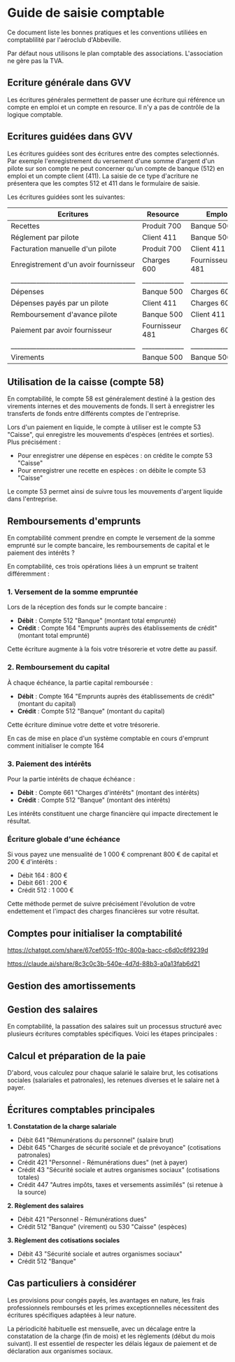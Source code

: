 # Guide de saisie comptable

Ce document liste les bonnes pratiques et les conventions utiliées en comptablilité par l'aéroclub d'Abbeville.

Par défaut nous utilisons le plan comptable des associations.
L'association ne gère pas la TVA.

## Ecriture générale dans GVV

Les écritures générales permettent de passer une écriture qui référence un compte en emploi et un compte en resource. Il n'y a pas de contrôle de la logique comptable.

## Ecritures guidées dans GVV

Les écritures guidées sont des écritures entre des comptes selectionnés. Par exemple l'enregistrement du versement d'une somme d'argent d'un pilote sur son compte ne peut concerner qu'un compte de banque (512) en emploi et un compte client (411). La saisie de ce type d'acriture ne présentera que les comptes 512 et 411 dans le formulaire de saisie.

Les écritures guidées sont les suivantes:

| Ecritures | Resource | Emploi |
|---------|-------|----------|
| Recettes | Produit 700 | Banque 500 |
| Réglement par pilote | Client 411 | Banque 500  |
| Facturation manuelle d'un pilote | Produit 700 | Client 411 |
| Enregistrement d'un avoir fournisseur | Charges 600 | Fournisseur 481 |
|_______________________________________|_____________|_________________|
| Dépenses | Banque 500  | Charges 600 |
| Dépenses payés par un pilote | Client 411 | Charges 600 |
| Remboursement d'avance pilote | Banque 500  |  Client 411 |
| Paiement par avoir fournisseur | Fournisseur 481 | Charges 600 |
|_______________________________________|_____________|_________________|
| Virements | Banque 500 | Banque 500 |


## Utilisation de la caisse (compte 58)

En comptabilité, le compte 58 est généralement destiné à la gestion des virements internes et des mouvements de fonds. Il sert à enregistrer les transferts de fonds entre différents comptes de l'entreprise.

Lors d'un paiement en liquide, le compte à utiliser est le compte 53 "Caisse", qui enregistre les mouvements d'espèces (entrées et sorties). Plus précisément :

- Pour enregistrer une dépense en espèces : on crédite le compte 53 "Caisse"
- Pour enregistrer une recette en espèces : on débite le compte 53 "Caisse"

Le compte 53 permet ainsi de suivre tous les mouvements d'argent liquide dans l'entreprise.

## Remboursements d'emprunts

En comptabilité comment prendre en compte le versement de la somme emprunté sur le compte bancaire, les remboursements de capital et le paiement des intérêts ?

En comptabilité, ces trois opérations liées à un emprunt se traitent différemment :

### 1. Versement de la somme empruntée

Lors de la réception des fonds sur le compte bancaire :
- **Débit** : Compte 512 "Banque" (montant total emprunté)
- **Crédit** : Compte 164 "Emprunts auprès des établissements de crédit" (montant total emprunté)

Cette écriture augmente à la fois votre trésorerie et votre dette au passif.

### 2. Remboursement du capital

À chaque échéance, la partie capital remboursée :
- **Débit** : Compte 164 "Emprunts auprès des établissements de crédit" (montant du capital)
- **Crédit** : Compte 512 "Banque" (montant du capital)

Cette écriture diminue votre dette et votre trésorerie.

En cas de mise en place d'un système comptable en cours d'emprunt comment initialiser le compte 164

### 3. Paiement des intérêts

Pour la partie intérêts de chaque échéance :
- **Débit** : Compte 661 "Charges d'intérêts" (montant des intérêts)
- **Crédit** : Compte 512 "Banque" (montant des intérêts)

Les intérêts constituent une charge financière qui impacte directement le résultat.

### Écriture globale d'une échéance

Si vous payez une mensualité de 1 000 € comprenant 800 € de capital et 200 € d'intérêts :
- Débit 164 : 800 €
- Débit 661 : 200 €
- Crédit 512 : 1 000 €

Cette méthode permet de suivre précisément l'évolution de votre endettement et l'impact des charges financières sur votre résultat.


## Comptes pour initialiser la comptabilité

https://chatgpt.com/share/67cef055-1f0c-800a-bacc-c6d0c6f9239d

https://claude.ai/share/8c3c0c3b-540e-4d7d-88b3-a0a13fab6d21


## Gestion des amortissements

## Gestion des salaires

En comptabilité, la passation des salaires suit un processus structuré avec plusieurs écritures comptables spécifiques. Voici les étapes principales :

## Calcul et préparation de la paie

D'abord, vous calculez pour chaque salarié le salaire brut, les cotisations sociales (salariales et patronales), les retenues diverses et le salaire net à payer.

## Écritures comptables principales

**1. Constatation de la charge salariale**
- Débit 641 "Rémunérations du personnel" (salaire brut)
- Débit 645 "Charges de sécurité sociale et de prévoyance" (cotisations patronales)
- Crédit 421 "Personnel - Rémunérations dues" (net à payer)
- Crédit 43 "Sécurité sociale et autres organismes sociaux" (cotisations totales)
- Crédit 447 "Autres impôts, taxes et versements assimilés" (si retenue à la source)

**2. Règlement des salaires**
- Débit 421 "Personnel - Rémunérations dues"
- Crédit 512 "Banque" (virement) ou 530 "Caisse" (espèces)

**3. Règlement des cotisations sociales**
- Débit 43 "Sécurité sociale et autres organismes sociaux"
- Crédit 512 "Banque"

## Cas particuliers à considérer

Les provisions pour congés payés, les avantages en nature, les frais professionnels remboursés et les primes exceptionnelles nécessitent des écritures spécifiques adaptées à leur nature.

La périodicité habituelle est mensuelle, avec un décalage entre la constatation de la charge (fin de mois) et les règlements (début du mois suivant). Il est essentiel de respecter les délais légaux de paiement et de déclaration aux organismes sociaux.





